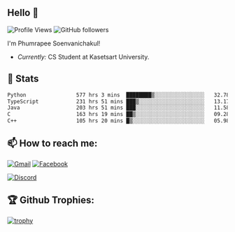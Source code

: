 
<h2>Hello 👋</h2> 

![Profile Views](https://komarev.com/ghpvc/?username=Homiez09&label=Profile%20views&color=0e75b6&style=flat)
![GitHub followers](https://img.shields.io/github/followers/HomieZ09.svg?style=social&label=Follow)


I'm Phumrapee Soenvanichakul!

- <i>Currently:</i> CS Student at Kasetsart University.

<h2>👀 Stats</h2>

<!--START_SECTION:waka-->

```txt
Python                577 hrs 3 mins  ████████▒░░░░░░░░░░░░░░░░   32.78 %
TypeScript            231 hrs 51 mins ███▒░░░░░░░░░░░░░░░░░░░░░   13.17 %
Java                  203 hrs 51 mins ███░░░░░░░░░░░░░░░░░░░░░░   11.58 %
C                     163 hrs 19 mins ██▒░░░░░░░░░░░░░░░░░░░░░░   09.28 %
C++                   105 hrs 20 mins █▒░░░░░░░░░░░░░░░░░░░░░░░   05.98 %
```

<!--END_SECTION:waka-->

<h2>📫 How to reach me:</h2>

<a href="mailto:phumrapeesoen1@gmail.com">![Gmail](https://img.shields.io/badge/Gmail-D14836?style=for-the-badge&logo=gmail&logoColor=white)</a> 
<a href="https://web.facebook.com/phumrapee.soenvanichakul.3/">![Facebook](https://img.shields.io/badge/Facebook-4267B2?style=for-the-badge&logo=facebook&logoColor=white)</a>

<a href="https://discord.gg/EWnAEUtFVm">![Discord](https://discord.c99.nl/widget/theme-1/297740667784921089.png)</a> 

<h2>🏆 Github Trophies:</h2>

[![trophy](https://github-profile-trophy.vercel.app/?username=Homiez09&theme=discord&row=1)](https://github.com/ryo-ma/github-profile-trophy)
